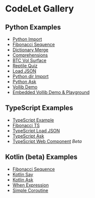 # CodeLet Gallery

## Python Examples

* [Python Import](https://codelet.indriai.com/CodeLet-Gallery/py_import)
* [Fibonacci Sequence](https://codelet.indriai.com/CodeLet-Gallery/fibonacci-v2)
* [Dictionary Merge](https://codelet.indriai.com/CodeLet-Gallery/dict-merge)
* [Comprehensions](https://codelet.indriai.com/CodeLet-Gallery/comprehensions)
* [BTC Vol Surface](https://codelet.indriai.com/CodeLet-Gallery/btc-vol-surface-v2)
* [Reptile Quiz](https://codelet.indriai.com/CodeLet-Gallery/reptile-quiz)
* [Load JSON](https://codelet.indriai.com/CodeLet-Gallery/load-json)
* [Python dir Import](https://codelet.indriai.com/CodeLet-Gallery/py-dir-import)
* [Python Ask](https://codelet.indriai.com/CodeLet-Gallery/py_ask)
* [Vollib Demo](https://codelet.indriai.com/codelet-gallery/vollib-demo)
* [Embedded Vollib Demo &amp; Playground](https://vollib.org/index.html#codelet-area)
<!---
* [Calling an External API]({CODELET_APP_DOMAIN}/CodeLet-Gallery/call-api-py)
--->

## TypeScript Examples

* [TypeScript Example](https://codelet.indriai.com/CodeLet-Gallery/ts-simple-v2)
* [Fibonacci TS](https://codelet.indriai.com/CodeLet-Gallery/fibonacci-ts-v2)
* [TypeScript Load JSON](https://codelet.indriai.com/CodeLet-Gallery/ts-load-json)
* [TypeScript Ask](https://codelet.indriai.com/CodeLet-Gallery/ts-ask)
* [TypeScript Web Component](https://codelet.indri.ai/CodeLet-Gallery/web-comp) *Beta*

## Kotlin \(beta\) Examples

* [Fibonacci Sequence](https://codelet.indriai.com/CodeLet-Gallery/fibonacci-kt)
* [Kotlin Say](https://codelet.indri.ai/CodeLet-Gallery/kt-say)
* [Kotlin Ask](https://codelet.indriai.com/CodeLet-Gallery/kt-ask)
* [When Expression](https://codelet.indriai.com/CodeLet-Gallery/when-kt)
* [Simple Coroutine](https://codelet.indri.ai/CodeLet-Gallery/kt-coroutine)
  
